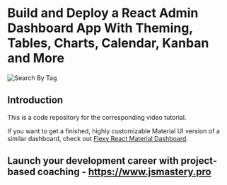 # Build and Deploy a React Admin Dashboard App With Theming, Tables, Charts, Calendar, Kanban and More

![Search By Tag](https://i.ibb.co/W6g39w3/image.png)

## Introduction

This is a code repository for the corresponding video tutorial.

If you want to get a finished, highly customizable Material UI version of a similar dashboard, check out [Flexy React Material Dashboard](https://www.wrappixel.com/templates/flexy-react-material-dashboard-admin/?ref=257&campaign=Flexy).

## Launch your development career with project-based coaching - https://www.jsmastery.pro
